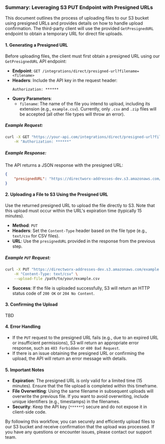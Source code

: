 ### Summary: Leveraging S3 PUT Endpoint with Presigned URLs

This document outlines the process of uploading files to our S3 bucket using presigned URLs and provides details on how to handle upload confirmation. The third-party client will use the provided `GetPresignedURL` endpoint to obtain a temporary URL for direct file uploads.

#### 1. **Generating a Presigned URL**

Before uploading files, the client must first obtain a presigned URL using our `GetPresignedURL` API endpoint:

- **Endpoint**: `GET /integrations/direct/presigned-url?filename=<filename>`
- **Headers**: Include the API key in the request header:
  ```
  Authorization: ******
  ```
- **Query Parameters**:
  - `filename`: The name of the file you intend to upload, including its extension (e.g., `example.csv`). Currently, only `.csv` and `.zip` files will be accepted (all other file types will throw an error).

##### Example Request:
```bash
curl -X GET "https://your-api.com/integrations/direct/presigned-url?filename=example.csv" \
    -H "Authorization: ******"
```

##### Example Response:
The API returns a JSON response with the presigned URL:
```json
{
    "presignedURL": "https://directworx-addresses-dev.s3.amazonaws.com/example.csv?X-Amz-Algorithm=AWS4-HMAC-SHA256&X-Amz-Credential=...&X-Amz-Date=...&X-Amz-Expires=...&X-Amz-SignedHeaders=host&X-Amz-Signature=..."
}
```

#### 2. **Uploading a File to S3 Using the Presigned URL**

Use the returned presigned URL to upload the file directly to S3. Note that this upload must occur within the URL's expiration time (typically 15 minutes).

- **Method**: `PUT`
- **Headers**: Set the `Content-Type` header based on the file type (e.g., `text/csv` for CSV files).
- **URL**: Use the `presignedURL` provided in the response from the previous step.

##### Example `PUT` Request:
```bash
curl -X PUT "https://directworx-addresses-dev.s3.amazonaws.com/example.csv?X-Amz-Algorithm=AWS4-HMAC-SHA256&X-Amz-Credential=...&X-Amz-Date=...&X-Amz-Expires=...&X-Amz-SignedHeaders=host&X-Amz-Signature=..." \
    -H "Content-Type: text/csv" \
    --upload-file /path/to/your/example.csv
```

- **Success**: If the file is uploaded successfully, S3 will return an HTTP status code of `200 OK` or `204 No Content`.

#### 3. **Confirming the Upload**

TBD

#### 4. **Error Handling**

- If the `PUT` request to the presigned URL fails (e.g., due to an expired URL or insufficient permissions), S3 will return an appropriate error response, such as `403 Forbidden` or `400 Bad Request`.
- If there is an issue obtaining the presigned URL or confirming the upload, the API will return an error message with details.

#### 5. **Important Notes**

- **Expiration**: The presigned URL is only valid for a limited time (15 minutes). Ensure that the file upload is completed within this timeframe.
- **File Overwriting**: Using the same filename in subsequent uploads will overwrite the previous file. If you want to avoid overwriting, include unique identifiers (e.g., timestamps) in the filenames.
- **Security**: Keep the API key (`******`) secure and do not expose it in client-side code.

By following this workflow, you can securely and efficiently upload files to our S3 bucket and receive confirmation that the upload was processed. If you have any questions or encounter issues, please contact our support team.


